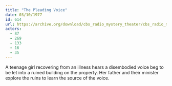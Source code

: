 ```yaml
---
title: "The Pleading Voice"
date: 03/10/1977
id: 614
url: https://archive.org/download/cbs_radio_mystery_theater/cbs_radio_mystery_theater-0601-0650.zip/cbs_radio_mystery_theater-0601-0650%2Fcbsrmt_0614_the_pleading_voice.mp3
actors:
  - 87
  - 269
  - 133
  - 16
  - 35
---
```

A teenage girl recovering from an illness hears a disembodied voice beg to be let into a ruined building on the property. Her father and their minister explore the ruins to learn the source of the voice.